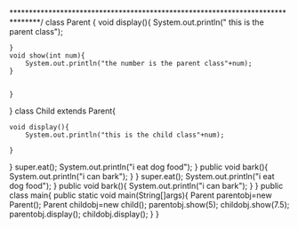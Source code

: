 *******************************************************************************/
class Parent
 {
     void display(){
         System.out.println(" this is the parent class");
        
        
    }
    void show(int num){
        System.out.println("the number is the parent class"+num);
    }
    
        
    }
}
class Child extends Parent{
    
    
    void display(){
        System.out.println("this is the child class"+num);
        
    }
}
super.eat();
    System.out.println("i eat dog food");
}
public void bark(){
     System.out.println("i can bark");
}
}
super.eat();
    System.out.println("i eat dog food");
}
public void bark(){
     System.out.println("i can bark");
}
}
 public class main{
    public static void main(String[]args){
        Parent parentobj=new Parent();
        Parent childobj=new child();
        parentobj.show(5);
        childobj.show(7.5);
        parentobj.display();
        childobj.display();
    }
    }

        
